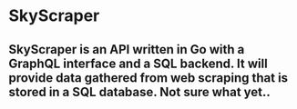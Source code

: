 # SkyScraper

## SkyScraper is an API written in Go with a GraphQL interface and a SQL backend. It will provide data gathered from web scraping that is stored in a SQL database. Not sure what yet.. 
